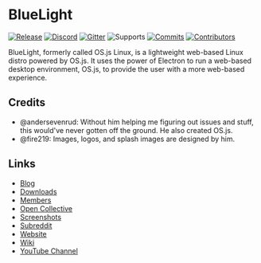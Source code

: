# BlueLight

[![Release](https://badgen.net/github/release/BlueLightOS/bluelight)](https://github.com/BlueLightOS/bluelight/releases)
[![Discord](https://img.shields.io/discord/524748448357023745.svg?style=for-the-badge)](https://discord.gg/ABey2Xc)
[![Gitter](https://badgen.net/badge/chat/on%20gitter/cyan)](https://gitter.im/TheBlueLightOS/community?utm_source=share-link&utm_medium=link&utm_campaign=share-link)
![Supports](https://badgen.net/badge/platform/amd64?list=1)
[![Commits](https://badgen.net/github/last-commit/BlueLightOS/bluelight)](https://github.com/BlueLightOS/bluelight/commits/master)
[![Contributors](https://badgen.net/opencollective/contributors/bluelight-maintainers)](https://opencollective.com/bluelight-maintainers)

BlueLight, formerly called OS.js Linux, is a lightweight web-based Linux distro powered by OS.js. It uses the power of Electron to run a web-based desktop environment, OS.js, to provide the user with a more web-based experience.

## Credits
* @andersevenrud: Without him helping me figuring out issues and stuff, this would've never gotten off the ground. He also created OS.js.
* @fire219: Images, logos, and splash images are designed by him.

## Links
* [Blog](/blog)
* [Downloads](/downloads)
* [Members](/members)
* [Open Collective](https://opencollective.com/bluelight-maintainers)
* [Screenshots](https://github.com/BlueLightOS/bluelight/wiki/Screenshots)
* [Subreddit](https://www.reddit.com/r/BlueLightOS/)
* [Website](https://bluelightos.github.io/)
* [Wiki](https://github.com/BlueLightOS/bluelight/wiki/)
* [YouTube Channel](https://www.youtube.com/channel/UCzCxZJvE42B6UU6NfyCR5oQ/)
